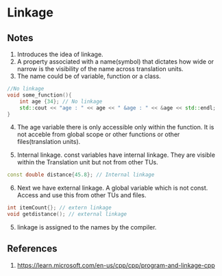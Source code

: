 # Linkage

## Notes
1. Introduces the idea of linkage.
2. A property associated with a name(symbol) that dictates how wide or narrow is the visibility of the name across translation units.
3. The name could be of variable, function or a class.

```cpp
//No linkage
void some_function(){
    int age {34}; // No linkage
    std::cout << "age : " << age << " &age : " << &age << std::endl;
}
```

4. The age variable there is only accessible only within the function. It is not acceble from global scope or other functions or other files(translation units).

5. Internal linkage. const variables have internal linkage. They are visible within the Translation unit but not from other TUs.
```cpp
const double distance{45.8}; // Internal linkage
```

6. Next we have external linkage. A global variable which is not const. Access and use this from other TUs and files.

```cpp
int itemCount{}; // extern linkage
void getdistance(); // external linkage
```


5. linkage is assigned to the names by the compiler.


## References

1. https://learn.microsoft.com/en-us/cpp/cpp/program-and-linkage-cpp


